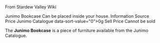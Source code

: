From Stardew Valley Wiki

Junimo Bookcase Can be placed inside your house. Information Source Price Junimo Catalogue data-sort-value="0"&gt;0g Sell Price Cannot be sold

The **Junimo Bookcase** is a piece of furniture available from the Junimo Catalogue.